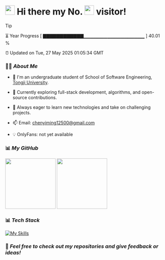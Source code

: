 <h1>
  <img src="https://emojis.slackmojis.com/emojis/images/1660853767/60881/meow_attention.gif?1660853767" height="30"/>
  Hi there my No.
  <img src="https://profile-counter.glitch.me/Area-Ivy/count.svg" height="30"/>
  visitor!
</h1>

> [!TIP]
> ⏳ Year Progress [ ▇▇▇▇▇▇▇▇▇▇▇▇▁▁▁▁▁▁▁▁▁▁▁▁▁▁▁▁▁▁ ] 40.01 %
>
> ⏰ Updated on Tue, 27 May 2025 01:05:34 GMT

### 👨‍💻 *About Me*

* 🚀 I'm an undergraduate student of School of Software Engineering, [Tongji University](https://www.tongji.edu.cn).
  
* 🌱 Currently exploring full-stack development, algorithms, and open-source contributions.
  
* 🔭 Always eager to learn new technologies and take on challenging projects.
  
* 📫 Email: chenyiming12500@gmail.com
  
* 💡 OnlyFans: not yet available

### 📊 *My GitHub*

<div align="left">
  <img src="https://github-readme-stats.vercel.app/api?username=Area-Ivy&show_icons=true&count_private=true" height="160"/>
  <img src="https://github-readme-stats.vercel.app/api/top-langs/?username=Area-Ivy&layout=compact" height="160"/>
</div>
  
### 📊 *Tech Stack*
[![My Skills](https://skillicons.dev/icons?i=html,css,js,vue,fastapi,spring,go,java,cpp,py,mysql,redis,linux,git)](https://skillicons.dev)

### 🥰 *Feel free to check out my repositories and give feedback or ideas!*





